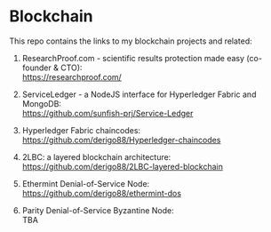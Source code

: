 # Blockchain

This repo contains the links to my blockchain projects and related:

1. ResearchProof.com - scientific results protection made easy (co-founder & CTO):<br />
https://researchproof.com/

2. ServiceLedger - a NodeJS interface for Hyperledger Fabric and MongoDB:<br />
https://github.com/sunfish-prj/Service-Ledger

3. Hyperledger Fabric chaincodes:<br />
https://github.com/derigo88/Hyperledger-chaincodes

4. 2LBC: a layered blockchain architecture:<br />
https://github.com/derigo88/2LBC-layered-blockchain

5. Ethermint Denial-of-Service Node:<br />
https://github.com/derigo88/ethermint-dos

6. Parity Denial-of-Service Byzantine Node:<br />
TBA

